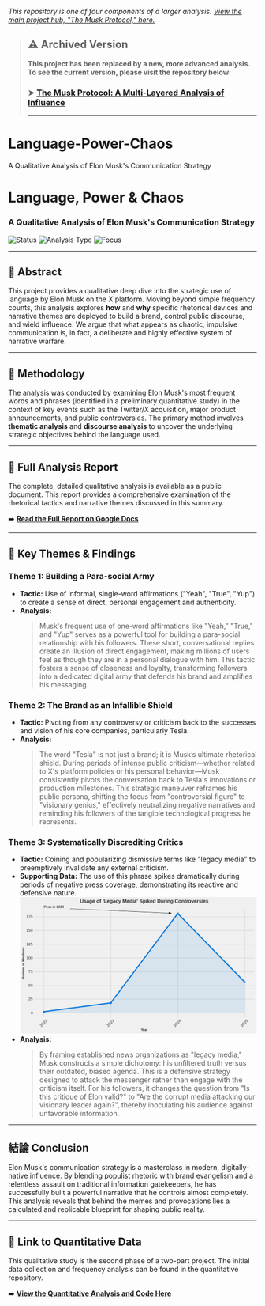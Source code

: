 *This repository is one of four components of a larger analysis. [View the main project hub, "The Musk Protocol," here.](https://github.com/MagdalenaRomaniecka/The-Musk-Protocol)*
> ## ⚠️ Archived Version
>
> **This project has been replaced by a new, more advanced analysis. To see the current version, please visit the repository below:**
>
> ### ➤ [The Musk Protocol: A Multi-Layered Analysis of Influence](https://github.com/MagdalenaRomaniecka/The-Musk-Protocol-A-Multi-Layered-Analysis-of-Influence-)
>
> ---
# Language-Power-Chaos
A Qualitative Analysis of Elon Musk's Communication Strategy
# Language, Power & Chaos
### A Qualitative Analysis of Elon Musk's Communication Strategy

![Status](https://img.shields.io/badge/Status-Completed-success?style=for-the-badge) ![Analysis Type](https://img.shields.io/badge/Analysis-Qualitative-blueviolet?style=for-the-badge) ![Focus](https://img.shields.io/badge/Focus-Discourse_&_Rhetoric-9cf?style=for-the-badge)



---

## 📖 Abstract
This project provides a qualitative deep dive into the strategic use of language by Elon Musk on the X platform. Moving beyond simple frequency counts, this analysis explores **how** and **why** specific rhetorical devices and narrative themes are deployed to build a brand, control public discourse, and wield influence. We argue that what appears as chaotic, impulsive communication is, in fact, a deliberate and highly effective system of narrative warfare.

---

## 🔬 Methodology
The analysis was conducted by examining Elon Musk's most frequent words and phrases (identified in a preliminary quantitative study) in the context of key events such as the Twitter/X acquisition, major product announcements, and public controversies. The primary method involves **thematic analysis** and **discourse analysis** to uncover the underlying strategic objectives behind the language used.

---

## 📄 Full Analysis Report
The complete, detailed qualitative analysis is available as a public document. This report provides a comprehensive examination of the rhetorical tactics and narrative themes discussed in this summary.

➡️ **[Read the Full Report on Google Docs](https://docs.google.com/document/d/1P-1Z1xuBniYmP-2l0bEQuFYzMdMill95FPSpwiYcXAI/edit?usp=sharing)**

---

## 🔑 Key Themes & Findings

### Theme 1: Building a Para-social Army
* **Tactic:** Use of informal, single-word affirmations ("Yeah", "True", "Yup") to create a sense of direct, personal engagement and authenticity.
* **Analysis:**
    > Musk's frequent use of one-word affirmations like "Yeah," "True," and "Yup" serves as a powerful tool for building a para-social relationship with his followers. These short, conversational replies create an illusion of direct engagement, making millions of users feel as though they are in a personal dialogue with him. This tactic fosters a sense of closeness and loyalty, transforming followers into a dedicated digital army that defends his brand and amplifies his messaging.

### Theme 2: The Brand as an Infallible Shield
* **Tactic:** Pivoting from any controversy or criticism back to the successes and vision of his core companies, particularly Tesla.
* **Analysis:**
    > The word "Tesla" is not just a brand; it is Musk’s ultimate rhetorical shield. During periods of intense public criticism—whether related to X's platform policies or his personal behavior—Musk consistently pivots the conversation back to Tesla's innovations or production milestones. This strategic maneuver reframes his public persona, shifting the focus from "controversial figure" to "visionary genius," effectively neutralizing negative narratives and reminding his followers of the tangible technological progress he represents.

### Theme 3: Systematically Discrediting Critics
* **Tactic:** Coining and popularizing dismissive terms like "legacy media" to preemptively invalidate any external criticism.
* **Supporting Data:** The use of this phrase spikes dramatically during periods of negative press coverage, demonstrating its reactive and defensive nature.
    ![Chart: Yearly Mentions of 'Legacy Media'](images/LegacyMedia_year.png)
* **Analysis:**
    > By framing established news organizations as "legacy media," Musk constructs a simple dichotomy: his unfiltered truth versus their outdated, biased agenda. This is a defensive strategy designed to attack the messenger rather than engage with the criticism itself. For his followers, it changes the question from "Is this critique of Elon valid?" to "Are the corrupt media attacking our visionary leader again?", thereby inoculating his audience against unfavorable information.

---

## 結論 Conclusion
Elon Musk's communication strategy is a masterclass in modern, digitally-native influence. By blending populist rhetoric with brand evangelism and a relentless assault on traditional information gatekeepers, he has successfully built a powerful narrative that he controls almost completely. This analysis reveals that behind the memes and provocations lies a calculated and replicable blueprint for shaping public reality.

---

## 🔗 Link to Quantitative Data
This qualitative study is the second phase of a two-part project. The initial data collection and frequency analysis can be found in the quantitative repository.

➡️ **[View the Quantitative Analysis and Code Here](musk_tweet_analysis(1).ipynb)**
